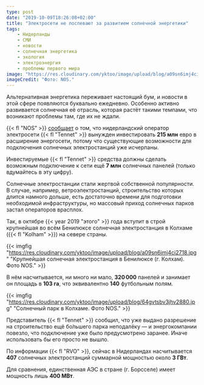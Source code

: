 ```yaml
---
type: post
date: "2019-10-09T18:26:08+02:00"
title: "Электросети не поспевают за развитием солнечной энергетики"
tags:
    - Нидерланды
    - СМИ
    - новости
    - солнечная энергетика
    - экология
    - электроэнергия
    - проблемы первого мира
image: "https://res.cloudinary.com/yktoo/image/upload/blog/a09sn6imj4ci2718.jpg"
imageCredit: "Фото: NOS."
---
```


Альтернативная энергетика переживает настоящий бум, и новости в этой сфере появляются буквально ежедневно. Особенно активно развивается солнечная её отрасль, которая растёт такими темпами, что возникают проблемы там, где их не ждали.

{{< fl "NOS" >}} [сообщает](https://nos.nl/artikel/2305389-tennet-breidt-stroomnet-uit-voor-7-miljoen-zonnepanelen.html) о том, что нидерландский оператор электросети {{< fl "Tennet" >}} вынужден инвестировать **215 млн** евро в расширение энергосети, потому что существующие возможности для подключения солнечных электростанций уже исчерпаны.

<!--more-->

Инвестируемые {{< fl "Tennet" >}} средства должны сделать возможным подключение к сети ещё **7 млн** солнечных панелей (только вдумайтесь в эту цифру).

Солнечные электростанции стали жертвой собственной популярности. В случае, например, ветроэлектростанций, строительство которых длится намного дольше, есть достаточно времени для подготовки необходимой инфраструктуры, но массовый приход солнечных парков застал операторов врасплох.

Так, в октябре {{< year 2019 "этого" >}} года вступит в строй крупнейшая во всём Бенилюксе солнечная электростанция в Колхаме ({{< fl "Kolham" >}}) на севере страны.

{{< imgfig "https://res.cloudinary.com/yktoo/image/upload/blog/a09sn6imj4ci2718.jpg" "Крупнейшая солнечная электростанция в Бенилюксе (г. Колхам). Фото NOS." >}}

В нём насчитывается, ни много ни мало, **320 000** панелей и занимает он площадь в **103 га**, что эквивалентно **140** футбольным полям.

{{< imgfig "https://res.cloudinary.com/yktoo/image/upload/blog/64gvtsbv3jhv2880.jpg" "Солнечный парк в Колхаме. Фото NOS." >}}

Представитель {{< fl "Tennet" >}} сообщил, что уже выдано разрешение на строительство ещё бо́льшего парка неподалёку — и энергокомпании повезло, что подключение уже было предусмотрено заранее. Иначе использовать бы его просто не вышло.

По информации {{< fl "RVO" >}}, сейчас в Нидерландах насчитывается **407** солнечных электростанций суммарной мощностью около **3 ГВт**.

Для сравнения, единственная АЭС в стране (г. Борсселе) имеет мощность лишь **400 МВт**.
